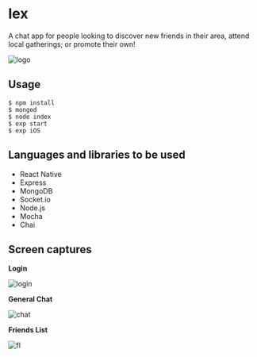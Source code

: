 # lex

A chat app for people looking to discover new friends in their area, attend local gatherings; or promote their own!

![logo](https://user-images.githubusercontent.com/14259747/42256128-31a9ca1a-7f04-11e8-8138-09dd2394340f.PNG)

## Usage

```
$ npm install
$ mongod
$ node index
$ exp start
$ exp iOS
```

## Languages and libraries to be used

- React Native
- Express
- MongoDB
- Socket.io
- Node.js
- Mocha
- Chai

## Screen captures

**Login**

![login](https://user-images.githubusercontent.com/14259747/43110570-9bf724e2-8ea1-11e8-8fc4-6dde7a7fee63.gif)

**General Chat**

![chat](https://user-images.githubusercontent.com/14259747/43110561-9424521c-8ea1-11e8-9d7d-c5cb3bb16d00.gif)

**Friends List**

![fl](https://user-images.githubusercontent.com/14259747/43117958-641d72e2-8ec4-11e8-8eea-73b1fd8146b3.gif)
